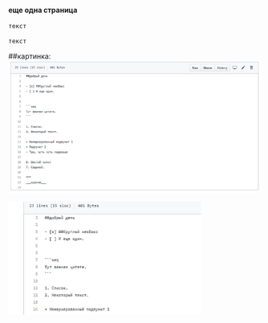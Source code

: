 **еще одна страница**

`текст`

```
текст
```


##картинка:
![](katalog1\katalogkartinka\file123.png)


![](file234.png)